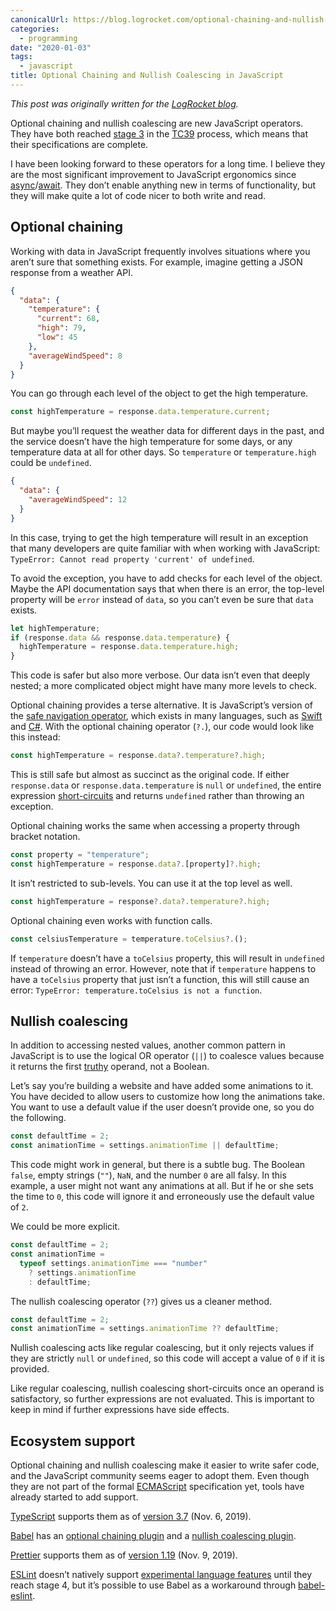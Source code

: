 ```yaml
---
canonicalUrl: https://blog.logrocket.com/optional-chaining-and-nullish-coalescing-in-javascript/
categories:
  - programming
date: "2020-01-03"
tags:
  - javascript
title: Optional Chaining and Nullish Coalescing in JavaScript
---
```


*This post was originally written for the [LogRocket
blog](https://blog.logrocket.com/optional-chaining-and-nullish-coalescing-in-javascript/).*

Optional chaining and nullish coalescing are new JavaScript operators. They have
both reached [stage 3](https://tc39.es/process-document/) in the
[TC39](https://tc39.es/) process, which means that their specifications are
complete.

I have been looking forward to these operators for a long time. I believe they
are the most significant improvement to JavaScript ergonomics since
[async](https://developer.mozilla.org/en-US/docs/Web/JavaScript/Reference/Statements/async_function)/[await](https://developer.mozilla.org/en-US/docs/Web/JavaScript/Reference/Operators/await).
They don’t enable anything new in terms of functionality, but they will make
quite a lot of code nicer to both write and read.

## Optional chaining

Working with data in JavaScript frequently involves situations where you aren’t
sure that something exists. For example, imagine getting a JSON response from a
weather API.

```json
{
  "data": {
    "temperature": {
      "current": 68,
      "high": 79,
      "low": 45
    },
    "averageWindSpeed": 8
  }
}
```

You can go through each level of the object to get the high temperature.

```javascript
const highTemperature = response.data.temperature.current;
```

But maybe you’ll request the weather data for different days in the past, and
the service doesn’t have the high temperature for some days, or any temperature
data at all for other days. So `temperature` or `temperature.high` could be
`undefined`.

```json
{
  "data": {
    "averageWindSpeed": 12
  }
}
```

In this case, trying to get the high temperature will result in an exception
that many developers are quite familiar with when working with JavaScript:
`TypeError: Cannot read property 'current' of undefined`.

To avoid the exception, you have to add checks for each level of the object.
Maybe the API documentation says that when there is an error, the top-level
property will be `error` instead of `data`, so you can’t even be sure that
`data` exists.

```javascript
let highTemperature;
if (response.data && response.data.temperature) {
  highTemperature = response.data.temperature.high;
}
```

This code is safer but also more verbose. Our data isn’t even that deeply
nested; a more complicated object might have many more levels to check.

Optional chaining provides a terse alternative. It is JavaScript’s version of
the [safe navigation
operator](https://en.wikipedia.org/wiki/Safe_navigation_operator), which exists
in many languages, such as
[Swift](https://docs.swift.org/swift-book/LanguageGuide/OptionalChaining.html)
and
[C#](https://docs.microsoft.com/en-us/dotnet/csharp/language-reference/operators/member-access-operators#null-conditional-operators--and-).
With the optional chaining operator (`?.`), our code would look like this
instead:

```javascript
const highTemperature = response.data?.temperature?.high;
```

This is still safe but almost as succinct as the original code. If either
`response.data` or `response.data.temperature` is `null` or `undefined`, the
entire expression
[short-circuits](https://en.wikipedia.org/wiki/Short-circuit_evaluation) and
returns `undefined` rather than throwing an exception.

Optional chaining works the same when accessing a property through bracket
notation.

```javascript
const property = "temperature";
const highTemperature = response.data?.[property]?.high;
```

It isn’t restricted to sub-levels. You can use it at the top level as well.

```javascript
const highTemperature = response?.data?.temperature?.high;
```

Optional chaining even works with function calls.

```javascript
const celsiusTemperature = temperature.toCelsius?.();
```

If `temperature` doesn’t have a `toCelsius` property, this will result in
`undefined` instead of throwing an error. However, note that if `temperature`
happens to have a `toCelsius` property that just isn’t a function, this will
still cause an error: `TypeError: temperature.toCelsius is not a function`.

## Nullish coalescing

In addition to accessing nested values, another common pattern in JavaScript is
to use the logical OR operator (`||`) to coalesce values because it returns the
first [truthy](https://developer.mozilla.org/en-US/docs/Glossary/Truthy)
operand, not a Boolean.

Let’s say you’re building a website and have added some animations to it. You
have decided to allow users to customize how long the animations take. You want
to use a default value if the user doesn’t provide one, so you do the following.

```javascript
const defaultTime = 2;
const animationTime = settings.animationTime || defaultTime;
```

This code might work in general, but there is a subtle bug.  The Boolean
`false`, empty strings (`""`), `NaN`, and the number `0` are all falsy. In this
example, a user might not want any animations at all. But if he or she sets the
time to `0`, this code will ignore it and erroneously use the default value of
`2`.

We could be more explicit.

```javascript
const defaultTime = 2;
const animationTime =
  typeof settings.animationTime === "number"
    ? settings.animationTime
    : defaultTime;
```

The nullish coalescing operator (`??`) gives us a cleaner method.

```javascript
const defaultTime = 2;
const animationTime = settings.animationTime ?? defaultTime;
```

Nullish coalescing acts like regular coalescing, but it only rejects values if
they are strictly `null` or `undefined`, so this code will accept a value of `0`
if it is provided.

Like regular coalescing, nullish coalescing short-circuits once an operand is
satisfactory, so further expressions are not evaluated. This is important to
keep in mind if further expressions have side effects.

## Ecosystem support

Optional chaining and nullish coalescing make it easier to write safer code, and
the JavaScript community seems eager to adopt them. Even though they are not
part of the formal [ECMAScript](https://en.wikipedia.org/wiki/ECMAScript)
specification yet, tools have already started to add support.

[TypeScript](https://www.typescriptlang.org/) supports them as of [version
3.7](https://devblogs.microsoft.com/typescript/announcing-typescript-3-7/) (Nov.
6, 2019).

[Babel](https://babeljs.io/) has an [optional chaining
plugin](https://babeljs.io/docs/en/babel-plugin-proposal-optional-chaining) and
a [nullish coalescing
plugin](https://babeljs.io/docs/en/babel-plugin-proposal-nullish-coalescing-operator).

[Prettier](https://prettier.io/) supports them as of [version
1.19](https://prettier.io/blog/2019/11/09/1.19.0.html) (Nov. 9, 2019).

[ESLint](https://eslint.org/) doesn’t natively support [experimental language
features](https://github.com/eslint/eslint#what-about-experimental-features)
until they reach stage 4, but it’s possible to use Babel as a workaround through
[babel-eslint](https://github.com/babel/babel-eslint).
